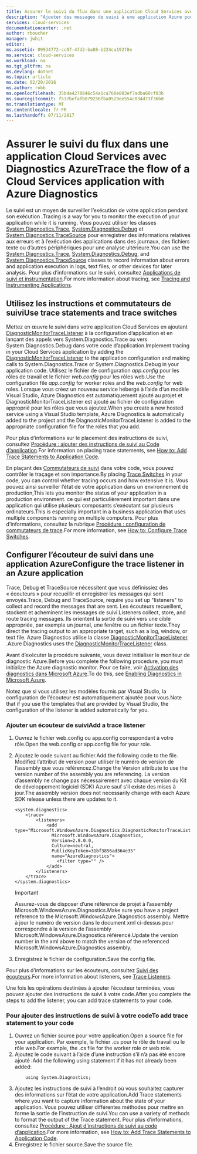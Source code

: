 ```yaml
---
title: Assurer le suivi du flux dans une application Cloud Services avec Diagnostics Azure | Microsoft Docs
description: "Ajouter des messages de suivi à une application Azure pour aider au débogage, à la mesure des performances, à la surveillance, à l’analyse du trafic et bien plus encore."
services: cloud-services
documentationcenter: .net
author: rboucher
manager: jwhit
editor: 
ms.assetid: 09934772-cc07-4fd2-ba88-b224ca192f8e
ms.service: cloud-services
ms.workload: na
ms.tgt_pltfrm: na
ms.devlang: dotnet
ms.topic: article
ms.date: 02/20/2016
ms.author: robb
ms.openlocfilehash: 35b4a4270846c54a1ca760e803ef7adba60cf03b
ms.sourcegitcommit: f537befafb079256fba0529ee554c034d73f36b0
ms.translationtype: MT
ms.contentlocale: fr-FR
ms.lasthandoff: 07/11/2017
---
```

# <a name="trace-the-flow-of-a-cloud-services-application-with-azure-diagnostics"></a><span data-ttu-id="2058f-103">Assurer le suivi du flux dans une application Cloud Services avec Diagnostics Azure</span><span class="sxs-lookup"><span data-stu-id="2058f-103">Trace the flow of a Cloud Services application with Azure Diagnostics</span></span>
<span data-ttu-id="2058f-104">Le suivi est un moyen de surveiller l’exécution de votre application pendant son exécution .</span><span class="sxs-lookup"><span data-stu-id="2058f-104">Tracing is a way for you to monitor the execution of your application while it is running.</span></span> <span data-ttu-id="2058f-105">Vous pouvez utiliser les classes [System.Diagnostics.Trace](https://msdn.microsoft.com/library/system.diagnostics.trace.aspx), [System.Diagnostics.Debug](https://msdn.microsoft.com/library/system.diagnostics.debug.aspx) et [System.Diagnostics.TraceSource](https://msdn.microsoft.com/library/system.diagnostics.tracesource.aspx) pour enregistrer des informations relatives aux erreurs et à l’exécution des applications dans des journaux, des fichiers texte ou d’autres périphériques pour une analyse ultérieure.</span><span class="sxs-lookup"><span data-stu-id="2058f-105">You can use the [System.Diagnostics.Trace](https://msdn.microsoft.com/library/system.diagnostics.trace.aspx), [System.Diagnostics.Debug](https://msdn.microsoft.com/library/system.diagnostics.debug.aspx), and [System.Diagnostics.TraceSource](https://msdn.microsoft.com/library/system.diagnostics.tracesource.aspx) classes to record information about errors and application execution in logs, text files, or other devices for later analysis.</span></span> <span data-ttu-id="2058f-106">Pour plus d’informations sur le suivi, consultez [Applications de suivi et instrumentation](https://msdn.microsoft.com/library/zs6s4h68.aspx).</span><span class="sxs-lookup"><span data-stu-id="2058f-106">For more information about tracing, see [Tracing and Instrumenting Applications](https://msdn.microsoft.com/library/zs6s4h68.aspx).</span></span>

## <a name="use-trace-statements-and-trace-switches"></a><span data-ttu-id="2058f-107">Utilisez les instructions et commutateurs de suivi</span><span class="sxs-lookup"><span data-stu-id="2058f-107">Use trace statements and trace switches</span></span>
<span data-ttu-id="2058f-108">Mettez en œuvre le suivi dans votre application Cloud Services en ajoutant [DiagnosticMonitorTraceListener](https://msdn.microsoft.com/library/azure/microsoft.windowsazure.diagnostics.diagnosticmonitortracelistener.aspx) à la configuration d’application et en lançant des appels vers System.Diagnostics.Trace ou vers System.Diagnostics.Debug dans votre code d’application.</span><span class="sxs-lookup"><span data-stu-id="2058f-108">Implement tracing in your Cloud Services application by adding the [DiagnosticMonitorTraceListener](https://msdn.microsoft.com/library/azure/microsoft.windowsazure.diagnostics.diagnosticmonitortracelistener.aspx) to the application configuration and making calls to System.Diagnostics.Trace or System.Diagnostics.Debug in your application code.</span></span> <span data-ttu-id="2058f-109">Utilisez le fichier de configuration *app.config* pour les rôles de travail et le fichier *web.config* pour les rôles web.</span><span class="sxs-lookup"><span data-stu-id="2058f-109">Use the configuration file *app.config* for worker roles and the *web.config* for web roles.</span></span> <span data-ttu-id="2058f-110">Lorsque vous créez un nouveau service hébergé à l’aide d’un modèle Visual Studio, Azure Diagnostics est automatiquement ajouté au projet et DiagnosticMonitorTraceListener est ajouté au fichier de configuration approprié pour les rôles que vous ajoutez.</span><span class="sxs-lookup"><span data-stu-id="2058f-110">When you create a new hosted service using a Visual Studio template, Azure Diagnostics is automatically added to the project and the DiagnosticMonitorTraceListener is added to the appropriate configuration file for the roles that you add.</span></span>

<span data-ttu-id="2058f-111">Pour plus d’informations sur le placement des instructions de suivi, consultez [Procédure : ajouter des instructions de suivi au Code d’application](https://msdn.microsoft.com/library/zd83saa2.aspx).</span><span class="sxs-lookup"><span data-stu-id="2058f-111">For information on placing trace statements, see [How to: Add Trace Statements to Application Code](https://msdn.microsoft.com/library/zd83saa2.aspx).</span></span>

<span data-ttu-id="2058f-112">En plaçant des [Commutateurs de suivi](https://msdn.microsoft.com/library/3at424ac.aspx) dans votre code, vous pouvez contrôler le traçage et son importance.</span><span class="sxs-lookup"><span data-stu-id="2058f-112">By placing [Trace Switches](https://msdn.microsoft.com/library/3at424ac.aspx) in your code, you can control whether tracing occurs and how extensive it is.</span></span> <span data-ttu-id="2058f-113">Vous pouvez ainsi surveiller l’état de votre application dans un environnement de production,</span><span class="sxs-lookup"><span data-stu-id="2058f-113">This lets you monitor the status of your application in a production environment.</span></span> <span data-ttu-id="2058f-114">ce qui est particulièrement important dans une application qui utilise plusieurs composants s’exécutant sur plusieurs ordinateurs.</span><span class="sxs-lookup"><span data-stu-id="2058f-114">This is especially important in a business application that uses multiple components running on multiple computers.</span></span> <span data-ttu-id="2058f-115">Pour plus d’informations, consultez la rubrique [Procédure : configuration de commutateurs de trace](https://msdn.microsoft.com/library/t06xyy08.aspx).</span><span class="sxs-lookup"><span data-stu-id="2058f-115">For more information, see [How to: Configure Trace Switches](https://msdn.microsoft.com/library/t06xyy08.aspx).</span></span>

## <a name="configure-the-trace-listener-in-an-azure-application"></a><span data-ttu-id="2058f-116">Configurer l’écouteur de suivi dans une application Azure</span><span class="sxs-lookup"><span data-stu-id="2058f-116">Configure the trace listener in an Azure application</span></span>
<span data-ttu-id="2058f-117">Trace, Debug et TraceSource nécessitent que vous définissiez des « écouteurs » pour recueillir et enregistrer les messages qui sont envoyés.</span><span class="sxs-lookup"><span data-stu-id="2058f-117">Trace, Debug and TraceSource, require you set up "listeners" to collect and record the messages that are sent.</span></span> <span data-ttu-id="2058f-118">Les écouteurs recueillent, stockent et acheminent les messages de suivi.</span><span class="sxs-lookup"><span data-stu-id="2058f-118">Listeners collect, store, and route tracing messages.</span></span> <span data-ttu-id="2058f-119">Ils orientent la sortie de suivi vers une cible appropriée, par exemple un journal, une fenêtre ou un fichier texte.</span><span class="sxs-lookup"><span data-stu-id="2058f-119">They direct the tracing output to an appropriate target, such as a log, window, or text file.</span></span> <span data-ttu-id="2058f-120">Azure Diagnostics utilise la classe [DiagnosticMonitorTraceListener](https://msdn.microsoft.com/library/azure/microsoft.windowsazure.diagnostics.diagnosticmonitortracelistener.aspx) .</span><span class="sxs-lookup"><span data-stu-id="2058f-120">Azure Diagnostics uses the [DiagnosticMonitorTraceListener](https://msdn.microsoft.com/library/azure/microsoft.windowsazure.diagnostics.diagnosticmonitortracelistener.aspx) class.</span></span>

<span data-ttu-id="2058f-121">Avant d’exécuter la procédure suivante, vous devez initialiser le moniteur de diagnostic Azure.</span><span class="sxs-lookup"><span data-stu-id="2058f-121">Before you complete the following procedure, you must initialize the Azure diagnostic monitor.</span></span> <span data-ttu-id="2058f-122">Pour ce faire, voir [Activation des diagnostics dans Microsoft Azure](cloud-services-dotnet-diagnostics.md).</span><span class="sxs-lookup"><span data-stu-id="2058f-122">To do this, see [Enabling Diagnostics in Microsoft Azure](cloud-services-dotnet-diagnostics.md).</span></span>

<span data-ttu-id="2058f-123">Notez que si vous utilisez les modèles fournis par Visual Studio, la configuration de l’écouteur est automatiquement ajoutée pour vous.</span><span class="sxs-lookup"><span data-stu-id="2058f-123">Note that if you use the templates that are provided by Visual Studio, the configuration of the listener is added automatically for you.</span></span>

### <a name="add-a-trace-listener"></a><span data-ttu-id="2058f-124">Ajouter un écouteur de suivi</span><span class="sxs-lookup"><span data-stu-id="2058f-124">Add a trace listener</span></span>
1. <span data-ttu-id="2058f-125">Ouvrez le fichier web.config ou app.config correspondant à votre rôle.</span><span class="sxs-lookup"><span data-stu-id="2058f-125">Open the web.config or app.config file for your role.</span></span>
2. <span data-ttu-id="2058f-126">Ajoutez le code suivant au fichier.</span><span class="sxs-lookup"><span data-stu-id="2058f-126">Add the following code to the file.</span></span> <span data-ttu-id="2058f-127">Modifiez l’attribut de version pour utiliser le numéro de version de l’assembly que vous référencez.</span><span class="sxs-lookup"><span data-stu-id="2058f-127">Change the Version attribute to use the version number of the assembly you are referencing.</span></span> <span data-ttu-id="2058f-128">La version d’assembly ne change pas nécessairement avec chaque version du Kit de développement logiciel (SDK) Azure sauf s’il existe des mises à jour.</span><span class="sxs-lookup"><span data-stu-id="2058f-128">The assembly version does not necessarily change with each Azure SDK release unless there are updates to it.</span></span>
   
    ```
    <system.diagnostics>
        <trace>
            <listeners>
                <add type="Microsoft.WindowsAzure.Diagnostics.DiagnosticMonitorTraceListener,
                  Microsoft.WindowsAzure.Diagnostics,
                  Version=2.8.0.0,
                  Culture=neutral,
                  PublicKeyToken=31bf3856ad364e35"
                  name="AzureDiagnostics">
                    <filter type="" />
                </add>
            </listeners>
        </trace>
    </system.diagnostics>
    ```
   > [!IMPORTANT]
   > <span data-ttu-id="2058f-129">Assurez-vous de disposer d’une référence de projet à l’assembly Microsoft.WindowsAzure.Diagnostics.</span><span class="sxs-lookup"><span data-stu-id="2058f-129">Make sure you have a project reference to the Microsoft.WindowsAzure.Diagnostics assembly.</span></span> <span data-ttu-id="2058f-130">Mettre à jour le numéro de version dans le document xml ci-dessus pour correspondre à la version de l’assembly Microsoft.WindowsAzure.Diagnostics référencé.</span><span class="sxs-lookup"><span data-stu-id="2058f-130">Update the version number in the xml above to match the version of the referenced Microsoft.WindowsAzure.Diagnostics assembly.</span></span>
   > 
   > 
3. <span data-ttu-id="2058f-131">Enregistrez le fichier de configuration.</span><span class="sxs-lookup"><span data-stu-id="2058f-131">Save the config file.</span></span>

<span data-ttu-id="2058f-132">Pour plus d’informations sur les écouteurs, consultez [Suivi des écouteurs](https://msdn.microsoft.com/library/4y5y10s7.aspx).</span><span class="sxs-lookup"><span data-stu-id="2058f-132">For more information about listeners, see [Trace Listeners](https://msdn.microsoft.com/library/4y5y10s7.aspx).</span></span>

<span data-ttu-id="2058f-133">Une fois les opérations destinées à ajouter l’écouteur terminées, vous pouvez ajouter des instructions de suivi à votre code.</span><span class="sxs-lookup"><span data-stu-id="2058f-133">After you complete the steps to add the listener, you can add trace statements to your code.</span></span>

### <a name="to-add-trace-statement-to-your-code"></a><span data-ttu-id="2058f-134">Pour ajouter des instructions de suivi à votre code</span><span class="sxs-lookup"><span data-stu-id="2058f-134">To add trace statement to your code</span></span>
1. <span data-ttu-id="2058f-135">Ouvrez un fichier source pour votre application.</span><span class="sxs-lookup"><span data-stu-id="2058f-135">Open a source file for your application.</span></span> <span data-ttu-id="2058f-136">Par exemple, le fichier <RoleName>.cs pour le rôle de travail ou le rôle web.</span><span class="sxs-lookup"><span data-stu-id="2058f-136">For example, the <RoleName>.cs file for the worker role or web role.</span></span>
2. <span data-ttu-id="2058f-137">Ajoutez le code suivant à l’aide d’une instruction s’il n’a pas été encore ajouté :</span><span class="sxs-lookup"><span data-stu-id="2058f-137">Add the following using statement if it has not already been added:</span></span>
    ```
        using System.Diagnostics;
    ```
3. <span data-ttu-id="2058f-138">Ajoutez les instructions de suivi à l’endroit où vous souhaitez capturer des informations sur l’état de votre application.</span><span class="sxs-lookup"><span data-stu-id="2058f-138">Add Trace statements where you want to capture information about the state of your application.</span></span> <span data-ttu-id="2058f-139">Vous pouvez utiliser différentes méthodes pour mettre en forme la sortie de l’instruction de suivi.</span><span class="sxs-lookup"><span data-stu-id="2058f-139">You can use a variety of methods to format the output of the Trace statement.</span></span> <span data-ttu-id="2058f-140">Pour plus d’informations, consultez [Procédure : Ajout d’instructions de suivi au code d’application](https://msdn.microsoft.com/library/zd83saa2.aspx).</span><span class="sxs-lookup"><span data-stu-id="2058f-140">For more information, see [How to: Add Trace Statements to Application Code](https://msdn.microsoft.com/library/zd83saa2.aspx).</span></span>
4. <span data-ttu-id="2058f-141">Enregistrez le fichier source.</span><span class="sxs-lookup"><span data-stu-id="2058f-141">Save the source file.</span></span>

